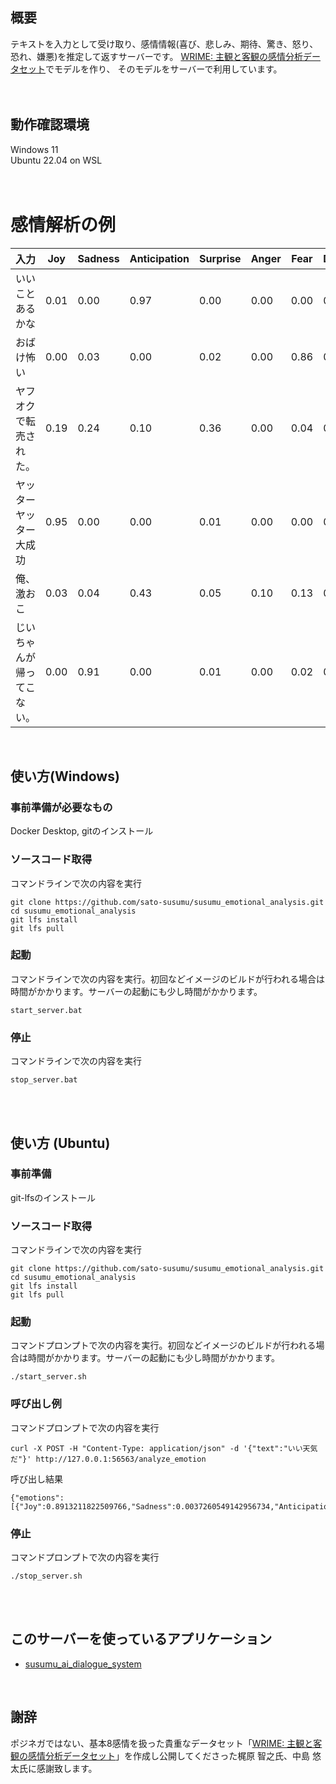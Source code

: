## 概要
テキストを入力として受け取り、感情情報(喜び、悲しみ、期待、驚き、怒り、恐れ、嫌悪)を推定して返すサーバーです。
[WRIME: 主観と客観の感情分析データセット](https://github.com/ids-cv/wrime)でモデルを作り、 そのモデルをサーバーで利用しています。
<br/>
<br/>
<br/>


## 動作確認環境
Windows 11  
Ubuntu 22.04 on WSL
<br/>
<br/>
<br/>

# 感情解析の例
| 入力                       | Joy  | Sadness | Anticipation | Surprise | Anger | Fear | Disgust | Trust |
| -------------------------- | ---- | ------- | ------------ | -------- | ----- | ---- | ------- | ----- |
| いいことあるかな           | 0.01 | 0.00    | 0.97         | 0.00     | 0.00  | 0.00 | 0.00    | 0.00  |
| おばけ怖い                 | 0.00 | 0.03    | 0.00         | 0.02     | 0.00  | 0.86 | 0.05    | 0.00  |
| ヤフオクで転売された。     | 0.19 | 0.24    | 0.10         | 0.36     | 0.00  | 0.04 | 0.02    | 0.00  |
| ヤッターヤッター大成功     | 0.95 | 0.00    | 0.00         | 0.01     | 0.00  | 0.00 | 0.00    | 0.01  |
| 俺、激おこ                 | 0.03 | 0.04    | 0.43         | 0.05     | 0.10  | 0.13 | 0.18    | 0.01  |
| じいちゃんが帰ってこない。 | 0.00 | 0.91    | 0.00         | 0.01     | 0.00  | 0.02 | 0.03    | 0.00  |

<br>

## 使い方(Windows)
### 事前準備が必要なもの
Docker Desktop, gitのインストール

### ソースコード取得
コマンドラインで次の内容を実行
```
git clone https://github.com/sato-susumu/susumu_emotional_analysis.git
cd susumu_emotional_analysis
git lfs install
git lfs pull
```

### 起動
コマンドラインで次の内容を実行。初回などイメージのビルドが行われる場合は時間がかかります。サーバーの起動にも少し時間がかかります。
```
start_server.bat
```


### 停止
コマンドラインで次の内容を実行
```
stop_server.bat
```
<br/>
<br/>

## 使い方 (Ubuntu)

### 事前準備
git-lfsのインストール

### ソースコード取得
コマンドラインで次の内容を実行
```
git clone https://github.com/sato-susumu/susumu_emotional_analysis.git
cd susumu_emotional_analysis
git lfs install
git lfs pull
```

### 起動
コマンドプロンプトで次の内容を実行。初回などイメージのビルドが行われる場合は時間がかかります。サーバーの起動にも少し時間がかかります。
```
./start_server.sh
```

### 呼び出し例
コマンドプロンプトで次の内容を実行
```
curl -X POST -H "Content-Type: application/json" -d '{"text":"いい天気だ"}' http://127.0.0.1:56563/analyze_emotion
```

呼び出し結果
```
{"emotions":[{"Joy":0.8913211822509766,"Sadness":0.0037260549142956734,"Anticipation":0.03549545258283615,"Surprise":0.03090864047408104,"Anger":0.000993472058326006,"Fear":0.002147842664271593,"Disgust":0.0024142847396433353,"Trust":0.03299309313297272}]}
```

### 停止
コマンドプロンプトで次の内容を実行
```
./stop_server.sh
```
<br/>
<br/>

## このサーバーを使っているアプリケーション
- [susumu_ai_dialogue_system](https://github.com/sato-susumu/susumu_ai_dialogue_system)
<br/>

## 謝辞
ポジネガではない、基本8感情を扱った貴重なデータセット「[WRIME: 主観と客観の感情分析データセット](https://github.com/ids-cv/wrime)」を作成し公開してくださった梶原 智之氏、中島 悠太氏に感謝致します。
<br/>
